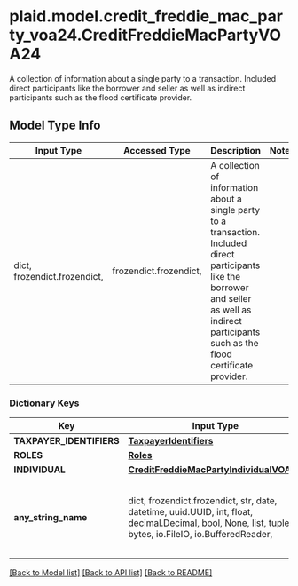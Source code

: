 # plaid.model.credit_freddie_mac_party_voa24.CreditFreddieMacPartyVOA24

A collection of information about a single party to a transaction. Included direct participants like the borrower and seller as well as indirect participants such as the flood certificate provider.

## Model Type Info
Input Type | Accessed Type | Description | Notes
------------ | ------------- | ------------- | -------------
dict, frozendict.frozendict,  | frozendict.frozendict,  | A collection of information about a single party to a transaction. Included direct participants like the borrower and seller as well as indirect participants such as the flood certificate provider. | 

### Dictionary Keys
Key | Input Type | Accessed Type | Description | Notes
------------ | ------------- | ------------- | ------------- | -------------
**TAXPAYER_IDENTIFIERS** | [**TaxpayerIdentifiers**](TaxpayerIdentifiers.md) | [**TaxpayerIdentifiers**](TaxpayerIdentifiers.md) |  | 
**ROLES** | [**Roles**](Roles.md) | [**Roles**](Roles.md) |  | 
**INDIVIDUAL** | [**CreditFreddieMacPartyIndividualVOA24**](CreditFreddieMacPartyIndividualVOA24.md) | [**CreditFreddieMacPartyIndividualVOA24**](CreditFreddieMacPartyIndividualVOA24.md) |  | 
**any_string_name** | dict, frozendict.frozendict, str, date, datetime, uuid.UUID, int, float, decimal.Decimal, bool, None, list, tuple, bytes, io.FileIO, io.BufferedReader,  | frozendict.frozendict, str, decimal.Decimal, BoolClass, NoneClass, tuple, bytes, FileIO | any string name can be used but the value must be the correct type | [optional]

[[Back to Model list]](../../README.md#documentation-for-models) [[Back to API list]](../../README.md#documentation-for-api-endpoints) [[Back to README]](../../README.md)

